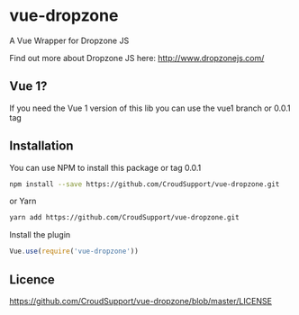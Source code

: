 # vue-dropzone
A Vue Wrapper for Dropzone JS

Find out more about Dropzone JS here: http://www.dropzonejs.com/ 

## Vue 1?
If you need the Vue 1 version of this lib you can use the vue1 branch or 0.0.1 tag

## Installation
You can use NPM to install this package or tag 0.0.1
```bash
npm install --save https://github.com/CroudSupport/vue-dropzone.git
```
or Yarn 
```bash
yarn add https://github.com/CroudSupport/vue-dropzone.git
```

Install the plugin
```js
Vue.use(require('vue-dropzone'))
```

## Licence
https://github.com/CroudSupport/vue-dropzone/blob/master/LICENSE
